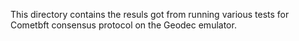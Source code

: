 This directory contains the resuls got from running various tests for Cometbft consensus protocol on the Geodec emulator.